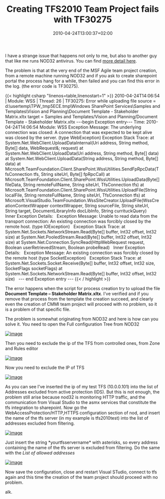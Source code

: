 ﻿---
title: "Creating TFS2010 Team Project fails with TF30275"
description: ""
date: 2010-04-24T13:00:37+02:00
draft: false
tags: [Team Foundation Server]
categories: [Tfs]
---
I have a strange issue that happens not only to me, but also to another guy that like me runs NOD32 antivirus. You can find [more detail here](http://social.msdn.microsoft.com/Forums/en-US/tfsadmin/thread/97c28590-d9cd-467c-a6f8-664d3ea051fd?prof=required).

The problem is that at the very end of the MSF Agile team project creation, from a remote machine running NOD32 and if you ask to create sharepoint portal the process hang for a while, then failed and you can find this error in the log. (the error code is TF30275).

{{< highlight csharp "linenos=table,linenostart=1" >}}
2010-04-24T14:06:54 | Module: WSS | Thread: 26 | TF30275: Error while uploading file source = d:\usertemp\TPW_tmp5ECE.tmp\Windows SharePoint Services\Samples and Templates\Vision and Planning\Document Template - Stakeholder Matrix.xltx target = Samples and Templates/Vision and Planning/Document Template - Stakeholder Matrix.xltx
---begin Exception entry---
Time: 2010-04-24T14:06:54
Module: WSS
Exception Message: The underlying connection was closed: A connection that was expected to be kept alive was closed by the server. (type WebException)
Exception Stack Trace:    at System.Net.WebClient.UploadDataInternal(Uri address, String method, Byte[] data, WebRequest&; request)
at System.Net.WebClient.UploadData(Uri address, String method, Byte[] data)
at System.Net.WebClient.UploadData(String address, String method, Byte[] data)
at Microsoft.TeamFoundation.Client.SharePoint.WssUtilities.SendFpRpcData(TfsConnection tfs, String siteUrl, Byte[] fpRpcCall)
at Microsoft.TeamFoundation.Client.SharePoint.WssUtilities.UploadData(Byte[] fileData, String remoteFullName, String siteUrl, TfsConnection tfs)
at Microsoft.TeamFoundation.Client.SharePoint.WssUtilities.UploadFile(String localFile, String remoteFullName, String siteUrl, TfsConnection tfs)
at Microsoft.VisualStudio.TeamFoundation.WssSiteCreator.UploadFile(WssCreationContextWrapper contextWrapper, String sourceFile, String siteUrl, String target, DocumentLibraryInfo docLibInfo, String currituckQuery)
 
Inner Exception Details:
 
Exception Message: Unable to read data from the transport connection: An existing connection was forcibly closed by the remote host. (type IOException)
 
Exception Stack Trace:    at System.Net.Sockets.NetworkStream.Read(Byte[] buffer, Int32 offset, Int32 size)
at System.Net.PooledStream.Read(Byte[] buffer, Int32 offset, Int32 size)
at System.Net.Connection.SyncRead(HttpWebRequest request, Boolean userRetrievedStream, Boolean probeRead)
 
Inner Exception Details:
 
Exception Message: An existing connection was forcibly closed by the remote host (type SocketException)
 
Exception Stack Trace:    at System.Net.Sockets.Socket.Receive(Byte[] buffer, Int32 offset, Int32 size, SocketFlags socketFlags)
at System.Net.Sockets.NetworkStream.Read(Byte[] buffer, Int32 offset, Int32 size)
 
--- end Exception entry ---
{{< / highlight >}}

The error happens when the script for process creation try to upload the file  **Document Template – Stakeholder Matrix.xltx**. I've verified and if you remove that process from the template the creation succeed, and clearly even the creation of CMMI team project will proceed with no problem, so it is a problem of that specific file.

The problem is somewhat originating from NOD32 and here is how can you solve it. You need to open the Full configuration Tree from NOD32

[![image](https://www.codewrecks.com/blog/wp-content/uploads/2010/04/image_thumb24.png "image")](https://www.codewrecks.com/blog/wp-content/uploads/2010/04/image24.png)

Then you need to exclude the ip of the TFS from controlled ones, from Zone and Rules editor

[![image](https://www.codewrecks.com/blog/wp-content/uploads/2010/04/image_thumb25.png "image")](https://www.codewrecks.com/blog/wp-content/uploads/2010/04/image25.png)

Now you need to exclude the IP of TFS

[![image](https://www.codewrecks.com/blog/wp-content/uploads/2010/04/image_thumb26.png "image")](https://www.codewrecks.com/blog/wp-content/uploads/2010/04/image26.png)

As you can see I've inserted the ip of my test TFS (10.0.0.101) into the list of Addresses excluded from active protection (IDS). But this is not enough, the problem still arise because nod32 is monitoring HTTP traffic, and the communication from Visual Studio to the asmx services that constitute the tfs integration to sharepoint. Now go the WebAccessProtection/HTTP,HTTPS configuration section of nod, and insert the name of the tfs server (in my example is tfs2010test) into the list of addresses excluded from filtering.

[![image](https://www.codewrecks.com/blog/wp-content/uploads/2010/04/image_thumb27.png "image")](https://www.codewrecks.com/blog/wp-content/uploads/2010/04/image27.png)

Just insert the string \*yourtfsservername\* with asterisks, so every address containing the name of the tfs server is excluded from filtering. Do the same with the *List of allowed addresses*

[![image](https://www.codewrecks.com/blog/wp-content/uploads/2010/04/image_thumb28.png "image")](https://www.codewrecks.com/blog/wp-content/uploads/2010/04/image28.png)

Now save the configuration, close and restart Visual STudio, connect to tfs again and this time the creation of the team project should proceed with no problem.

alk.
